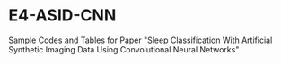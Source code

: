 # E4-ASID-CNN
Sample Codes and Tables for Paper "Sleep Classification With Artificial Synthetic Imaging Data Using Convolutional Neural Networks"
